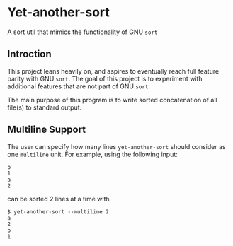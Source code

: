 # Yet-another-sort

A sort util that mimics the functionality of GNU `sort`

## Introction

This project leans heavily on, and aspires to eventually reach full feature
parity with GNU `sort`. The goal of this project is to experiment with
additional features that are not part of GNU `sort`.

The main purpose of this program is to write sorted concatenation of all
file(s) to standard output.

## Multiline Support

The user can specify how many lines `yet-another-sort` should consider as one
`multiline` unit. For example, using the following input:

    b
    1
    a
    2

can be sorted 2 lines at a time with

    $ yet-another-sort --multiline 2
    a
    2
    b
    1
